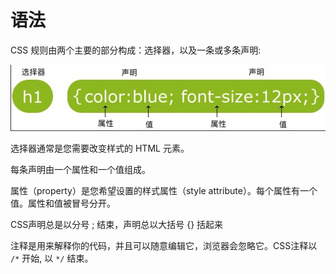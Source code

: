 # 语法

CSS 规则由两个主要的部分构成：选择器，以及一条或多条声明:

![语法](syntax_1.jpg)

选择器通常是您需要改变样式的 HTML 元素。

每条声明由一个属性和一个值组成。

属性（property）是您希望设置的样式属性（style attribute）。每个属性有一个值。属性和值被冒号分开。

CSS声明总是以分号 ; 结束，声明总以大括号 {} 括起来

注释是用来解释你的代码，并且可以随意编辑它，浏览器会忽略它。CSS注释以 `/*` 开始, 以 `*/` 结束。
